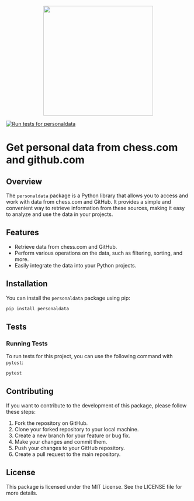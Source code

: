 <p align="center">
<img src="media/logo1.png" style="width:300px;height:300px;">
</p>

[![Run tests for personaldata](https://github.com/zosialaa/personaldata/actions/workflows/tests.yml/badge.svg)](https://github.com/zosialaa/personaldata/actions/workflows/tests.yml)

# Get personal data from chess.com and github.com

## Overview

The `personaldata` package is a Python library that allows you to access and work with data from chess.com and GitHub. It provides a simple and convenient way to retrieve information from these sources, making it easy to analyze and use the data in your projects.

## Features

- Retrieve data from chess.com and GitHub.
- Perform various operations on the data, such as filtering, sorting, and more.
- Easily integrate the data into your Python projects.

## Installation

You can install the `personaldata` package using pip:

```bash
pip install personaldata
```

## Tests

### Running Tests

To run tests for this project, you can use the following command with `pytest`:

```bash
pytest
```

## Contributing

If you want to contribute to the development of this package, please follow these steps:

1. Fork the repository on GitHub.
2. Clone your forked repository to your local machine.
3. Create a new branch for your feature or bug fix.
4. Make your changes and commit them.
5. Push your changes to your GitHub repository.
6. Create a pull request to the main repository.

## License

This package is licensed under the MIT License. See the LICENSE file for more details.
